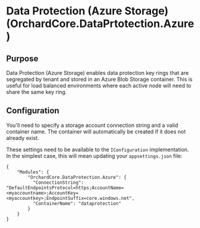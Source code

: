 # Data Protection (Azure Storage) (OrchardCore.DataPrtotection.Azure)

## Purpose

Data Protection (Azure Storage) enables data protection key rings that are segregated by tenant and stored in an Azure Blob Storage container. 
This is useful for load balanced environments where each active node will need to share the same key ring.

## Configuration

You'll need to specify a storage account connection string and a valid container name. The container will automatically be created if it does not already exist.

These settings need to be available to the `IConfiguration` implementation. In the simplest case, this will mean updating your `appsettings.json` file:

```
{
    "Modules": {
        "OrchardCore.DataProtection.Azure": {
          "ConnectionString": "DefaultEndpointsProtocol=https;AccountName=<myaccountname>;AccountKey=<myaccountkey>;EndpointSuffix=core.windows.net",
          "ContainerName": "dataprotection"
        }
    }
}
```

